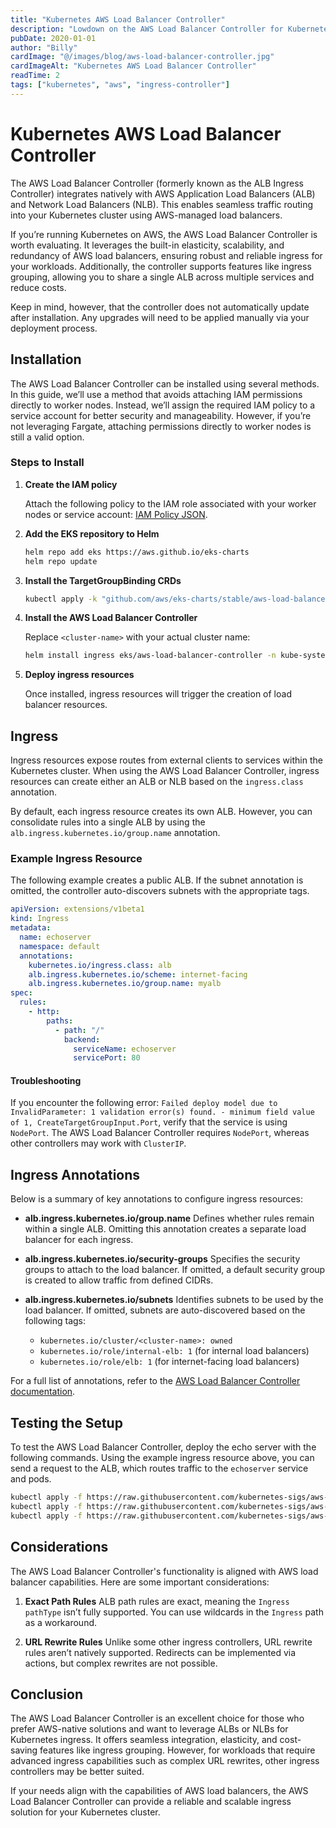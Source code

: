 ```yaml
---
title: "Kubernetes AWS Load Balancer Controller"
description: "Lowdown on the AWS Load Balancer Controller for Kubernetes ingress."
pubDate: 2020-01-01
author: "Billy"
cardImage: "@/images/blog/aws-load-balancer-controller.jpg"
cardImageAlt: "Kubernetes AWS Load Balancer Controller"
readTime: 2
tags: ["kubernetes", "aws", "ingress-controller"]
---
```


# Kubernetes AWS Load Balancer Controller

The AWS Load Balancer Controller (formerly known as the ALB Ingress Controller) integrates natively with AWS Application Load Balancers (ALB) and Network Load Balancers (NLB). This enables seamless traffic routing into your Kubernetes cluster using AWS-managed load balancers.

If you’re running Kubernetes on AWS, the AWS Load Balancer Controller is worth evaluating. It leverages the built-in elasticity, scalability, and redundancy of AWS load balancers, ensuring robust and reliable ingress for your workloads. Additionally, the controller supports features like ingress grouping, allowing you to share a single ALB across multiple services and reduce costs.

Keep in mind, however, that the controller does not automatically update after installation. Any upgrades will need to be applied manually via your deployment process.

## Installation

The AWS Load Balancer Controller can be installed using several methods. In this guide, we’ll use a method that avoids attaching IAM permissions directly to worker nodes. Instead, we’ll assign the required IAM policy to a service account for better security and manageability. However, if you’re not leveraging Fargate, attaching permissions directly to worker nodes is still a valid option.

### Steps to Install

1. **Create the IAM policy**

   Attach the following policy to the IAM role associated with your worker nodes or service account:
   [IAM Policy JSON](https://raw.githubusercontent.com/kubernetes-sigs/aws-alb-ingress-controller/main/docs/install/iam_policy.json).

2. **Add the EKS repository to Helm**

   ```bash
   helm repo add eks https://aws.github.io/eks-charts
   helm repo update
   ```

3. **Install the TargetGroupBinding CRDs**

   ```bash
   kubectl apply -k "github.com/aws/eks-charts/stable/aws-load-balancer-controller//crds?ref=master"
   ```

4. **Install the AWS Load Balancer Controller**

   Replace `<cluster-name>` with your actual cluster name:

   ```bash
   helm install ingress eks/aws-load-balancer-controller -n kube-system --set clusterName=<cluster-name>
   ```

5. **Deploy ingress resources**

   Once installed, ingress resources will trigger the creation of load balancer resources.

## Ingress

Ingress resources expose routes from external clients to services within the Kubernetes cluster. When using the AWS Load Balancer Controller, ingress resources can create either an ALB or NLB based on the `ingress.class` annotation.

By default, each ingress resource creates its own ALB. However, you can consolidate rules into a single ALB by using the `alb.ingress.kubernetes.io/group.name` annotation.

### Example Ingress Resource

The following example creates a public ALB. If the subnet annotation is omitted, the controller auto-discovers subnets with the appropriate tags.

```yaml
apiVersion: extensions/v1beta1
kind: Ingress
metadata:
  name: echoserver
  namespace: default
  annotations:
    kubernetes.io/ingress.class: alb
    alb.ingress.kubernetes.io/scheme: internet-facing
    alb.ingress.kubernetes.io/group.name: myalb
spec:
  rules:
    - http:
        paths:
          - path: "/"
            backend:
              serviceName: echoserver
              servicePort: 80
```

#### Troubleshooting

If you encounter the following error:
`Failed deploy model due to InvalidParameter: 1 validation error(s) found. - minimum field value of 1, CreateTargetGroupInput.Port`,
verify that the service is using `NodePort`. The AWS Load Balancer Controller requires `NodePort`, whereas other controllers may work with `ClusterIP`.

## Ingress Annotations

Below is a summary of key annotations to configure ingress resources:

- **alb.ingress.kubernetes.io/group.name**
  Defines whether rules remain within a single ALB. Omitting this annotation creates a separate load balancer for each ingress.

- **alb.ingress.kubernetes.io/security-groups**
  Specifies the security groups to attach to the load balancer. If omitted, a default security group is created to allow traffic from defined CIDRs.

- **alb.ingress.kubernetes.io/subnets**
  Identifies subnets to be used by the load balancer. If omitted, subnets are auto-discovered based on the following tags:
  - `kubernetes.io/cluster/<cluster-name>: owned`
  - `kubernetes.io/role/internal-elb: 1` (for internal load balancers)
  - `kubernetes.io/role/elb: 1` (for internet-facing load balancers)

For a full list of annotations, refer to the [AWS Load Balancer Controller documentation](https://kubernetes-sigs.github.io/aws-load-balancer-controller/v2.0/guide/ingress/annotations/).

## Testing the Setup

To test the AWS Load Balancer Controller, deploy the echo server with the following commands. Using the example ingress resource above, you can send a request to the ALB, which routes traffic to the `echoserver` service and pods.

```bash
kubectl apply -f https://raw.githubusercontent.com/kubernetes-sigs/aws-load-balancer-controller/v2.0.0/docs/examples/echoservice/echoserver-namespace.yaml &&\
kubectl apply -f https://raw.githubusercontent.com/kubernetes-sigs/aws-load-balancer-controller/v2.0.0/docs/examples/echoservice/echoserver-service.yaml &&\
kubectl apply -f https://raw.githubusercontent.com/kubernetes-sigs/aws-load-balancer-controller/v2.0.0/docs/examples/echoservice/echoserver-deployment.yaml
```

## Considerations

The AWS Load Balancer Controller's functionality is aligned with AWS load balancer capabilities. Here are some important considerations:

1. **Exact Path Rules**
   ALB path rules are exact, meaning the `Ingress pathType` isn’t fully supported. You can use wildcards in the `Ingress` path as a workaround.

2. **URL Rewrite Rules**
   Unlike some other ingress controllers, URL rewrite rules aren’t natively supported. Redirects can be implemented via actions, but complex rewrites are not possible.

## Conclusion

The AWS Load Balancer Controller is an excellent choice for those who prefer AWS-native solutions and want to leverage ALBs or NLBs for Kubernetes ingress. It offers seamless integration, elasticity, and cost-saving features like ingress grouping. However, for workloads that require advanced ingress capabilities such as complex URL rewrites, other ingress controllers may be better suited.

If your needs align with the capabilities of AWS load balancers, the AWS Load Balancer Controller can provide a reliable and scalable ingress solution for your Kubernetes cluster.
